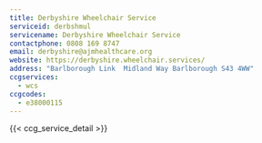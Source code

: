 ```yaml
---
title: Derbyshire Wheelchair Service
serviceid: derbshmul
servicename: Derbyshire Wheelchair Service
contactphone: 0808 169 8747
email: derbyshire@ajmhealthcare.org
website: https://derbyshire.wheelchair.services/
address: "Barlborough Link  Midland Way Barlborough S43 4WW"
ccgservices:
  - wcs
ccgcodes:
  - e38000115
---
```


{{< ccg_service_detail >}}
